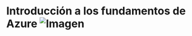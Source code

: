 # Introducción a los fundamentos de Azure   ![Imagen](https://ml41o2bbruns.i.optimole.com/ApzwI4Y-GA31yVDv/w:200/h:100/q:90/https://www.mayaccess.com.mx/wp-content/uploads/2019/06/azureCloud200.png)
